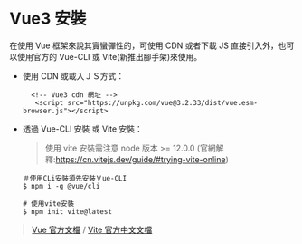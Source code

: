 # Vue3 安裝

在使用 Vue 框架來說其實蠻彈性的，可使用 CDN 或者下載 JS 直接引入外，也可以使用官方的 Vue-CLI 或 Vite(新推出腳手架)來使用。

- 使用 CDN 或載入ＪＳ方式：

  ```Javascript=
    <!-- Vue3 cdn 網址 -->
     <script src="https://unpkg.com/vue@3.2.33/dist/vue.esm-browser.js"></script>
  ```

- 透過 Vue-CLI 安裝 或 Vite 安裝：

  > 使用 vite 安裝需注意 node 版本 >= 12.0.0 (官網解釋:https://cn.vitejs.dev/guide/#trying-vite-online)

  ```
  ＃使用CLi安裝須先安裝Ｖue-CLI
  $ npm i -g @vue/cli

  # 使用vite安裝
  $ npm init vite@latest
  ```

> [Vue 官方文檔](https://vuejs.org/) / [Vite 官方中文文檔](https://cn.vitejs.dev/)
